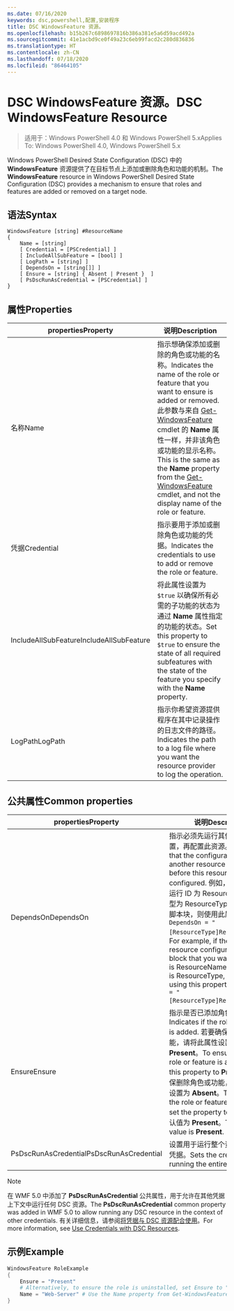 ```yaml
---
ms.date: 07/16/2020
keywords: dsc,powershell,配置,安装程序
title: DSC WindowsFeature 资源。
ms.openlocfilehash: b15b267c6898697816b386a381e5a6d59acd492a
ms.sourcegitcommit: 41e1acbd9ce0f49a23c6eb99facd2c280d836836
ms.translationtype: HT
ms.contentlocale: zh-CN
ms.lasthandoff: 07/18/2020
ms.locfileid: "86464105"
---
```

# <a name="dsc-windowsfeature-resource"></a><span data-ttu-id="31942-103">DSC WindowsFeature 资源。</span><span class="sxs-lookup"><span data-stu-id="31942-103">DSC WindowsFeature Resource</span></span>

> <span data-ttu-id="31942-104">适用于：Windows PowerShell 4.0 和 Windows PowerShell 5.x</span><span class="sxs-lookup"><span data-stu-id="31942-104">Applies To: Windows PowerShell 4.0, Windows PowerShell 5.x</span></span>

<span data-ttu-id="31942-105">Windows PowerShell Desired State Configuration (DSC) 中的 **WindowsFeature** 资源提供了在目标节点上添加或删除角色和功能的机制。</span><span class="sxs-lookup"><span data-stu-id="31942-105">The **WindowsFeature** resource in Windows PowerShell Desired State Configuration (DSC) provides a mechanism to ensure that roles and features are added or removed on a target node.</span></span>

## <a name="syntax"></a><span data-ttu-id="31942-106">语法</span><span class="sxs-lookup"><span data-stu-id="31942-106">Syntax</span></span>

```Syntax
WindowsFeature [string] #ResourceName
{
    Name = [string]
    [ Credential = [PSCredential] ]
    [ IncludeAllSubFeature = [bool] ]
    [ LogPath = [string] ]
    [ DependsOn = [string[]] ]
    [ Ensure = [string] { Absent | Present }  ]
    [ PsDscRunAsCredential = [PSCredential] ]
}
```

## <a name="properties"></a><span data-ttu-id="31942-107">属性</span><span class="sxs-lookup"><span data-stu-id="31942-107">Properties</span></span>

|<span data-ttu-id="31942-108">properties</span><span class="sxs-lookup"><span data-stu-id="31942-108">Property</span></span> |<span data-ttu-id="31942-109">说明</span><span class="sxs-lookup"><span data-stu-id="31942-109">Description</span></span> |
|---|---|
|<span data-ttu-id="31942-110">名称</span><span class="sxs-lookup"><span data-stu-id="31942-110">Name</span></span> |<span data-ttu-id="31942-111">指示想确保添加或删除的角色或功能的名称。</span><span class="sxs-lookup"><span data-stu-id="31942-111">Indicates the name of the role or feature that you want to ensure is added or removed.</span></span> <span data-ttu-id="31942-112">此参数与来自 [Get-WindowsFeature](/powershell/module/servermanager/Get-WindowsFeature) cmdlet 的 **Name** 属性一样，并非该角色或功能的显示名称。</span><span class="sxs-lookup"><span data-stu-id="31942-112">This is the same as the **Name** property from the [Get-WindowsFeature](/powershell/module/servermanager/Get-WindowsFeature) cmdlet, and not the display name of the role or feature.</span></span> |
|<span data-ttu-id="31942-113">凭据</span><span class="sxs-lookup"><span data-stu-id="31942-113">Credential</span></span> |<span data-ttu-id="31942-114">指示要用于添加或删除角色或功能的凭据。</span><span class="sxs-lookup"><span data-stu-id="31942-114">Indicates the credentials to use to add or remove the role or feature.</span></span> |
|<span data-ttu-id="31942-115">IncludeAllSubFeature</span><span class="sxs-lookup"><span data-stu-id="31942-115">IncludeAllSubFeature</span></span> |<span data-ttu-id="31942-116">将此属性设置为 `$true` 以确保所有必需的子功能的状态为通过 **Name** 属性指定的功能的状态。</span><span class="sxs-lookup"><span data-stu-id="31942-116">Set this property to `$true` to ensure the state of all required subfeatures with the state of the feature you specify with the **Name** property.</span></span> |
|<span data-ttu-id="31942-117">LogPath</span><span class="sxs-lookup"><span data-stu-id="31942-117">LogPath</span></span> |<span data-ttu-id="31942-118">指示你希望资源提供程序在其中记录操作的日志文件的路径。</span><span class="sxs-lookup"><span data-stu-id="31942-118">Indicates the path to a log file where you want the resource provider to log the operation.</span></span> |

## <a name="common-properties"></a><span data-ttu-id="31942-119">公共属性</span><span class="sxs-lookup"><span data-stu-id="31942-119">Common properties</span></span>

|<span data-ttu-id="31942-120">properties</span><span class="sxs-lookup"><span data-stu-id="31942-120">Property</span></span> |<span data-ttu-id="31942-121">说明</span><span class="sxs-lookup"><span data-stu-id="31942-121">Description</span></span> |
|---|---|
|<span data-ttu-id="31942-122">DependsOn</span><span class="sxs-lookup"><span data-stu-id="31942-122">DependsOn</span></span> |<span data-ttu-id="31942-123">指示必须先运行其他资源的配置，再配置此资源。</span><span class="sxs-lookup"><span data-stu-id="31942-123">Indicates that the configuration of another resource must run before this resource is configured.</span></span> <span data-ttu-id="31942-124">例如，如果想要首先运行 ID 为 ResourceName、类型为 ResourceType 的资源配置脚本块，则使用此属性的语法为 `DependsOn = "[ResourceType]ResourceName"`。</span><span class="sxs-lookup"><span data-stu-id="31942-124">For example, if the ID of the resource configuration script block that you want to run first is ResourceName and its type is ResourceType, the syntax for using this property is `DependsOn = "[ResourceType]ResourceName"`.</span></span> |
|<span data-ttu-id="31942-125">Ensure</span><span class="sxs-lookup"><span data-stu-id="31942-125">Ensure</span></span> |<span data-ttu-id="31942-126">指示是否已添加角色或功能。</span><span class="sxs-lookup"><span data-stu-id="31942-126">Indicates if the role or feature is added.</span></span> <span data-ttu-id="31942-127">若要确保添加角色或功能，请将此属性设置为 **Present**。</span><span class="sxs-lookup"><span data-stu-id="31942-127">To ensure that the role or feature is added, set this property to **Present**.</span></span> <span data-ttu-id="31942-128">若要确保删除角色或功能，请将此属性设置为 **Absent**。</span><span class="sxs-lookup"><span data-stu-id="31942-128">To ensure that the role or feature is removed, set the property to **Absent**.</span></span> <span data-ttu-id="31942-129">默认值为 **Present**。</span><span class="sxs-lookup"><span data-stu-id="31942-129">The default value is **Present**.</span></span> |
|<span data-ttu-id="31942-130">PsDscRunAsCredential</span><span class="sxs-lookup"><span data-stu-id="31942-130">PsDscRunAsCredential</span></span> |<span data-ttu-id="31942-131">设置用于运行整个资源的身份的凭据。</span><span class="sxs-lookup"><span data-stu-id="31942-131">Sets the credential for running the entire resource as.</span></span> |

> [!NOTE]
> <span data-ttu-id="31942-132">在 WMF 5.0 中添加了 **PsDscRunAsCredential** 公共属性，用于允许在其他凭据上下文中运行任何 DSC 资源。</span><span class="sxs-lookup"><span data-stu-id="31942-132">The **PsDscRunAsCredential** common property was added in WMF 5.0 to allow running any DSC resource in the context of other credentials.</span></span> <span data-ttu-id="31942-133">有关详细信息，请参阅[将凭据与 DSC 资源配合使用](../../../configurations/runasuser.md)。</span><span class="sxs-lookup"><span data-stu-id="31942-133">For more information, see [Use Credentials with DSC Resources](../../../configurations/runasuser.md).</span></span>

## <a name="example"></a><span data-ttu-id="31942-134">示例</span><span class="sxs-lookup"><span data-stu-id="31942-134">Example</span></span>

```powershell
WindowsFeature RoleExample
{
    Ensure = "Present"
    # Alternatively, to ensure the role is uninstalled, set Ensure to "Absent"
    Name = "Web-Server" # Use the Name property from Get-WindowsFeature
}
```
